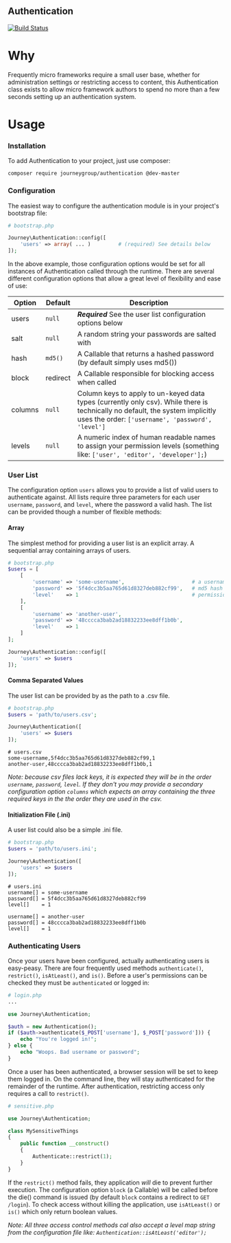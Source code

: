 Authentication
--------------

[![Build Status](https://travis-ci.org/journeygroup/authentication.svg?branch=master)](https://travis-ci.org/journeygroup/authentication)

# Why

Frequently micro frameworks require a small user base, whether for administration settings or restricting access to content, this Authentication class exists to allow micro framework authors to spend no more than a few seconds setting up an authentication system.

# Usage

### Installation

To add Authentication to your project, just use composer:

    composer require journeygroup/authentication @dev-master


### Configuration

The easiest way to configure the authentication module is in your project's bootstrap file:

```php
# bootstrap.php

Journey\Authentication::config([
    'users' => array( ... )         # (required) See details below
]);
```

In the above example, those configuration options would be set for all instances of Authentication called through the runtime. There are several different configuration options that allow a great level of flexibility and ease of use:

Option | Default            | Description
-------|--------------------|--------------------------------------------------------------------------
users  | `null`             | ***Required*** See the user list configuration options below
salt   | `null`             | A random string your passwords are salted with
hash   | `md5()`            | A Callable that returns a hashed password (by default simply uses md5())
block  | redirect           | A Callable responsible for blocking access when called
columns| `null`             | Column keys to apply to un-keyed data types (currently only csv). While there is technically no default, the system implicitly uses the order: `['username', 'password', 'level']`
levels | `null`             | A numeric index of human readable names to assign your permission levels (something like: `['user', 'editor', 'developer'];`)

### User List

The configuration option `users` allows you to provide a list of valid users to authenticate against. All lists require three parameters for each user `username`, `password`, and `level`, where the password a valid hash. The list can be provided though a number of flexible methods:

#### Array

The simplest method for providing a user list is an explicit array. A sequential array containing arrays of users.

```php
# bootstrap.php
$users = [
    [
        'username' => 'some-username',                      # a username
        'password' => '5f4dcc3b5aa765d61d8327deb882cf99',   # md5 hash of of the password
        'level'    => 1                                     # permission level
    ],
    [
        'username' => 'another-user',
        'password' => '48cccca3bab2ad18832233ee8dff1b0b',
        'level'    => 1
    ]
];

Journey\Authentication::config([
    'users' => $users
]);
```

#### Comma Separated Values

The user list can be provided by as the path to a .csv file. 

```php
# bootstrap.php
$users = 'path/to/users.csv';

Journey\Authentication([
    'users' => $users
]);
```

```
# users.csv
some-username,5f4dcc3b5aa765d61d8327deb882cf99,1
another-user,48cccca3bab2ad18832233ee8dff1b0b,1
```

*Note: because csv files lack keys, it is expected they will be in the order `username`, `password`, `level`. If they don't you may provide a secondary configuration option `columns` which expects an array containing the three required keys in the the order they are used in the csv.*

#### Initialization File (.ini)

A user list could also be a simple .ini file.


```php
# bootstrap.php
$users = 'path/to/users.ini';

Journey\Authentication([
    'users' => $users
]);
```

```
# users.ini
username[] = some-username
password[] = 5f4dcc3b5aa765d61d8327deb882cf99
level[]    = 1

username[] = another-user
password[] = 48cccca3bab2ad18832233ee8dff1b0b
level[]    = 1
```

### Authenticating Users

Once your users have been configured, actually authenticating users is easy-peasy. There are four frequently used methods `authenticate()`, `restrict()`, `isAtLeast()`, and `is()`. Before a user's permissions can be checked they must be `authenticated` or logged in:

```php
# login.php
...

use Journey\Authentication;

$auth = new Authentication();
if ($auth->authenticate($_POST['username'], $_POST['password'])) {
    echo "You're logged in!";
} else {
    echo "Woops. Bad username or password";
}
```

Once a user has been authenticated, a browser session will be set to keep them logged in. On the command line, they will stay authenticated for the remainder of the runtime. After authentication, restricting access only requires a call to `restrict()`.

```php
# sensitive.php

use Journey\Authentication;

class MySensitiveThings
{
    public function __construct()
    {
        Authenticate::restrict(1);
    }
}
```

If the `restrict()` method fails, they application _will_ die to prevent further execution. The configuration option `block` (a Callable) will be called before the die() command is issued (by default `block` contains a redirect to `GET /login`). To check access without killing the application, use `isAtLeast()` or `is()` which only return boolean values.

*Note: All three access control methods cal also accept a level map string from the configuration file like: `Authentication::isAtLeast('editor');`*

